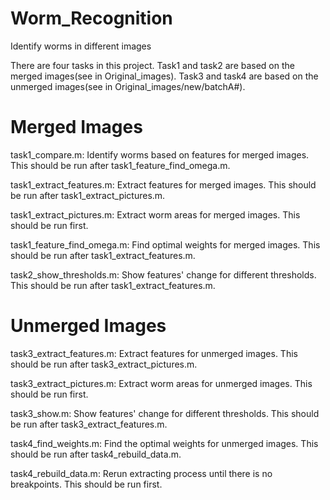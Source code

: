 # Worm_Recognition
Identify worms in different images

There are four tasks in this project.
Task1 and task2 are based on the merged images(see in Original_images). Task3 and task4 are based on the unmerged images(see in Original_images/new/batchA#). 

# Merged Images
task1_compare.m: Identify worms based on features for merged images. This should be run after task1_feature_find_omega.m.

task1_extract_features.m: Extract features for merged images. This should be run after task1_extract_pictures.m.

task1_extract_pictures.m: Extract worm areas for merged images. This should be run first.

task1_feature_find_omega.m: Find optimal weights for merged images. This should be run after task1_extract_features.m.

task2_show_thresholds.m: Show features' change for different thresholds. This should be run after task1_extract_features.m.

# Unmerged Images
task3_extract_features.m: Extract features for unmerged images. This should be run after task3_extract_pictures.m.

task3_extract_pictures.m: Extract worm areas for unmerged images. This should be run first.

task3_show.m: Show features' change for different thresholds. This should be run after task3_extract_features.m.

task4_find_weights.m: Find the optimal weights for unmerged images. This should be run after task4_rebuild_data.m.

task4_rebuild_data.m: Rerun extracting process until there is no breakpoints. This should be run first.
